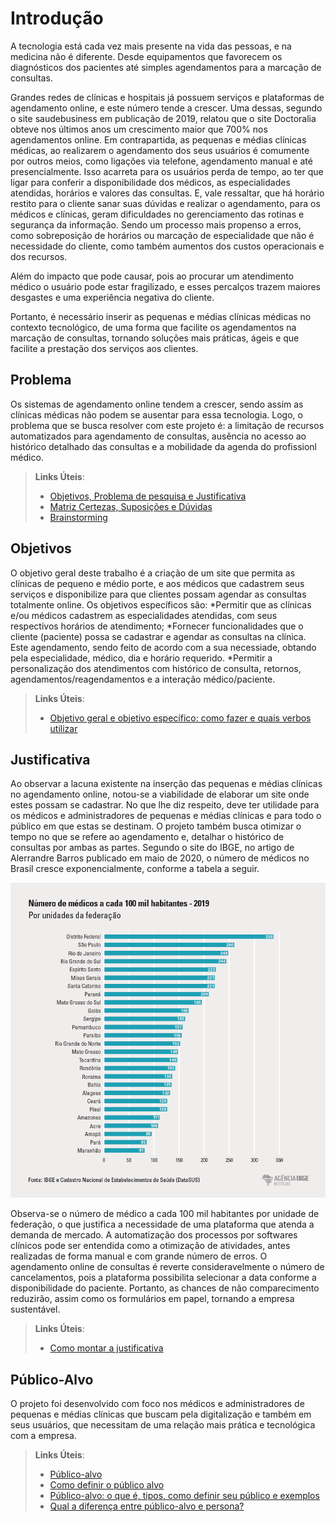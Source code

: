 # Introdução
A tecnologia está cada vez mais presente na vida das pessoas, e na medicina não é diferente. Desde equipamentos que favorecem os diagnósticos dos pacientes até  simples agendamentos para a marcação de consultas. 

Grandes redes de clínicas e hospitais já possuem serviços e plataformas de agendamento online, e este número tende a crescer. Uma dessas, segundo o site saudebusiness em publicação de 2019, relatou que o site Doctoralia obteve nos últimos anos um crescimento maior que 700% nos agendamentos online. Em contrapartida, as pequenas e médias clínicas médicas, ao realizarem o agendamento dos seus usuários é comumente por outros meios, como ligações via telefone, agendamento manual e até presencialmente. Isso acarreta para os usuários perda de tempo, ao ter que ligar para conferir a disponibilidade dos médicos, as especialidades atendidas, horários e valores das consultas. E, vale ressaltar, que há horário restito para o cliente sanar suas dúvidas e realizar o agendamento, para os médicos e clínicas, geram dificuldades no gerenciamento das rotinas e segurança da informação. Sendo um processo mais propenso a erros, como sobreposição de horários ou marcação de especialidade que não é necessidade do cliente, como também aumentos dos custos operacionais e dos recursos.

Além do impacto que pode causar, pois ao procurar um atendimento médico o usuário pode estar fragilizado, e esses percalços trazem maiores desgastes e uma experiência negativa do cliente.

Portanto, é necessário inserir as pequenas e médias clínicas médicas no contexto tecnológico, de uma forma que facilite os agendamentos na marcação de consultas, tornando soluções mais práticas, ágeis e que facilite a prestação dos serviços aos clientes. 

## Problema
Os sistemas de agendamento online tendem a crescer, sendo assim as clínicas médicas não podem se ausentar para essa tecnologia. Logo, o problema que se busca resolver com este projeto é: a limitação de recursos automatizados para agendamento de consultas, ausência no acesso ao histórico detalhado das consultas e a mobilidade da agenda do profissionl médico. 

> **Links Úteis**:
> - [Objetivos, Problema de pesquisa e Justificativa](https://medium.com/@versioparole/objetivos-problema-de-pesquisa-e-justificativa-c98c8233b9c3)
> - [Matriz Certezas, Suposições e Dúvidas](https://medium.com/educa%C3%A7%C3%A3o-fora-da-caixa/matriz-certezas-suposi%C3%A7%C3%B5es-e-d%C3%BAvidas-fa2263633655)
> - [Brainstorming](https://www.euax.com.br/2018/09/brainstorming/)

## Objetivos

O objetivo geral deste trabalho é a criação de um site que permita as clínicas de pequeno e médio porte, e aos médicos que cadastrem seus serviços e disponibilize para que clientes possam agendar as consultas totalmente online. 
Os objetivos específicos são:
 *Permitir que as clínicas e/ou médicos cadastrem as especialidades atendidas, com seus respectivos horários de atendimento;
 *Fornecer funcionalidades que o cliente (paciente) possa se cadastrar e agendar as consultas na clínica. Este agendamento, sendo feito de acordo com a sua necessiade, obtando pela especialidade, médico, dia e horário requerido. 
 *Permitir a personalização dos atendimentos com histórico de consulta, retornos, agendamentos/reagendamentos e a interação médico/paciente. 
 

 
> **Links Úteis**:
> - [Objetivo geral e objetivo específico: como fazer e quais verbos utilizar](https://blog.mettzer.com/diferenca-entre-objetivo-geral-e-objetivo-especifico/)

## Justificativa

Ao observar a lacuna existente na inserção das pequenas e médias clínicas no agendamento online, notou-se a viabilidade de elaborar um site onde estes possam se cadastrar. No que lhe diz respeito, deve ter utilidade para os médicos e administradores de pequenas e médias clínicas e para todo o público em que estas se destinam. O projeto também busca otimizar o tempo no que se refere ao agendamento e, detalhar o histórico de consultas por ambas as partes. Segundo o site do IBGE, no artigo de Alerrandre Barros publicado em maio de 2020, o número de médicos no Brasil cresce exponencialmente, conforme a tabela a seguir.

![grafico](img/grafico.png) 

Observa-se o número de médico a cada 100 mil habitantes por unidade de federação, o que justifica a necessidade de uma plataforma que atenda a demanda de mercado. A automatização dos processos por softwares clínicos pode ser entendida como a otimização de atividades, antes realizadas de forma manual e com grande número de erros. 
O agendamento online de consultas é reverte consideravelmente o número de cancelamentos, pois a plataforma possibilita selecionar a data conforme a disponibilidade do paciente. Portanto, as chances de não comparecimento reduzirão, assim como os formulários em papel, tornando a empresa sustentável.




> **Links Úteis**:
> - [Como montar a justificativa](https://guiadamonografia.com.br/como-montar-justificativa-do-tcc/)

## Público-Alvo
O projeto foi desenvolvido com foco nos médicos e administradores de pequenas e médias clínicas que buscam pela digitalização e também em seus usuários, que necessitam de uma relação mais prática e tecnológica com a empresa. 

> **Links Úteis**:
> - [Público-alvo](https://blog.hotmart.com/pt-br/publico-alvo/)
> - [Como definir o público alvo](https://exame.com/pme/5-dicas-essenciais-para-definir-o-publico-alvo-do-seu-negocio/)
> - [Público-alvo: o que é, tipos, como definir seu público e exemplos](https://klickpages.com.br/blog/publico-alvo-o-que-e/)
> - [Qual a diferença entre público-alvo e persona?](https://rockcontent.com/blog/diferenca-publico-alvo-e-persona/)
